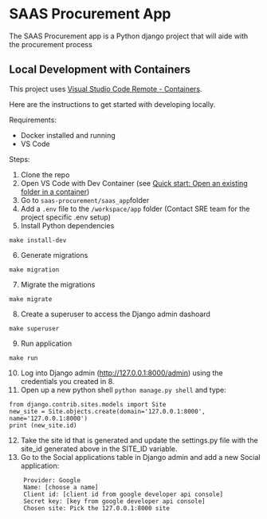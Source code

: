 # SAAS Procurement App 

The SAAS Procurement app is a Python django project that will aide with the procurement process

## Local Development with Containers

This project uses [Visual Studio Code Remote - Containers](https://code.visualstudio.com/docs/remote/containers).

Here are the instructions to get started with developing locally.

Requirements:

- Docker installed and running
- VS Code

Steps:

1. Clone the repo
2. Open VS Code with Dev Container (see [Quick start: Open an existing folder in a container](https://code.visualstudio.com/docs/remote/containers#_quick-start-open-an-existing-folder-in-a-container))
3. Go to ```saas-procurement/saas_app```folder
4. Add a ``.env`` file to the ``/workspace/app`` folder (Contact SRE team for the project specific .env setup)
5. Install Python dependencies

```
make install-dev
```

6. Generate migrations
``` 
make migration
```

7. Migrate the migrations
``` 
make migrate
```

8. Create a superuser to access the Django admin dashoard
``` 
make superuser
```

9. Run application
``` 
make run
``` 

10. Log into Django admin (http://127.0.0.1:8000/admin) using the credentials you created in 8. 
11. Open up a new python shell ```python manage.py shell``` and type:
```
from django.contrib.sites.models import Site
new_site = Site.objects.create(domain='127.0.0.1:8000', name='127.0.0.1:8000')
print (new_site.id)
```
12. Take the site id that is generated and update the settings.py file with the site_id generated above in the SITE_ID variable.
13. Go to the Social applications table in Django admin and add a new Social application:
```
    Provider: Google
    Name: [choose a name]
    Client id: [client id from google developer api console]
    Secret key: [key from google developer api console]
    Chosen site: Pick the 127.0.0.1:8000 site 
```
